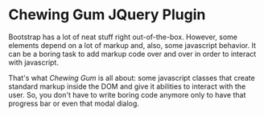 # Chewing Gum JQuery Plugin

Bootstrap has a lot of neat stuff right out-of-the-box. However, some elements
depend on a lot of markup and, also, some javascript behavior. It can be a
boring task to add markup code over and over in order to interact with
javascript.

That's what _Chewing Gum_ is all about: some javascript classes that create
standard markup inside the DOM and give it abilities to interact with the
user. So, you don't have to write boring code anymore only to have that progress
bar or even that modal dialog.

